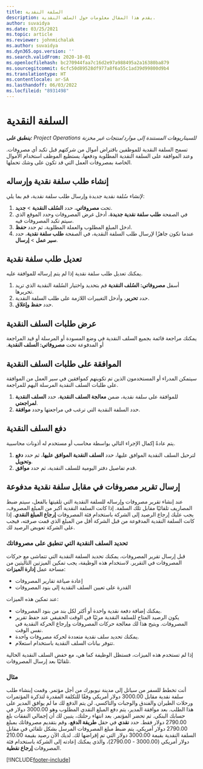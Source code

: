 ```yaml
---
title: السلفة النقدية
description: يقدم هذا المقال معلومات حول السلف النقدية.
author: suvaidya
ms.date: 03/25/2021
ms.topic: article
ms.reviewer: johnmichalak
ms.author: suvaidya
ms.dyn365.ops.version: ''
ms.search.validFrom: 2020-10-01
ms.openlocfilehash: bc270944faa7c16d2e97a988495a2a16380ba879
ms.sourcegitcommit: 6cfc50d89528df977a8f6a55c1ad39d99800d9b4
ms.translationtype: HT
ms.contentlocale: ar-SA
ms.lasthandoff: 06/03/2022
ms.locfileid: "8931498"
---
```

# <a name="cash-advance"></a>السلفة النقدية

_**ينطبق على:** Project Operations للسيناريوهات المستندة إلى موارد/منتجات غير مخزنة‬_

تسمح السلفة النقدية للموظفين باقتراض أموال من شركتهم قبل تكبد أي مصروفات. وعند الموافقة على السلفة النقدية المطلوبة ودفعها، يستطيع الموظف استخدام الأموال الخاصة بمصروفات العمل التي قد تكون على وشك تحملها. 

## <a name="create-and-submit-a-cash-advance-request"></a>إنشاء طلب سلفة نقدية وإرساله
لإنشاء سُلفة نقدية جديدة وإرسال طلب سلفة نقدية، قم بما يلي: 

1. تحت **مصروفاتي**، حدد **السُلف النقدية** > **جديد**. 
2. في الصفحة **طلب سلفة نقدية جديدة**، أدخل غرض المصروفات وحدد الموقع الذي سيتم تكبد المصروفات فيه.
3. ادخل المبلغ المطلوب والعملة المطلوبة، ثم حدد **حفظ**. 
4. عندما تكون جاهزًا لإرسال طلب السلفة النقدية، في الصفحة **طلب سلفة نقدية**، حدد **سير عمل** > **إرسال**.

## <a name="modify-a-cash-advance-request"></a>تعديل طلب سلفة نقدية

يمكنك تعديل طلب سلفة نقدية إذا لم يتم إرساله للموافقة عليه.

1. أسفل **مصروفاتي: السُلف النقدية** قم بتحديد واختيار السُلفة النقدية الذي تريد تحريرها.
2. حدد **تحرير**، وأدخل التغييرات اللازمة على طلب السلفة النقدية. 
3. حدد **حفظ وإغلاق**.


## <a name="view-cash-advance-requests"></a>عرض طلبات السلف النقدية
يمكنك مراجعة قائمة بجميع السلف النقدية في وضع المسودة أو المرسلة أو قيد المراجعة أو المدفوعة تحت **مصروفاتي: السلف النقدية‬‏‫**. 

## <a name="approve-cash-advance-requests"></a>الموافقة على طلبات السلف النقدية

سيتمكن المدراء أو المستخدمون الذين تم تكوينهم كموافقين في سير العمل من الموافقة على طلبات السلف النقدية المرسلة اليهم للمراجعة. 

1. للموافقة على سلفة نقدية، ضمن **معالجة السلف النقدية**، حدد **السلف النقدية لمراجعتي**.
2. حدد السلفة النقدية التي ترغب في مراجعتها وحدد **موافقة**.  

## <a name="pay-cash-advances"></a>دفع السلف النقدية 
يتم عادةً إكمال الإجراء التالي بواسطة محاسب أو مستخدم له أذونات محاسبية.

1. لترحيل السلف النقدية الموافق عليها، حدد **السلف النقدية الموافق عليها**، ثم حدد **دفع وتحويل**.  
2. قدم تفاصيل دفتر اليومية للسلف النقدية، ثم حدد **موافق**. 

## <a name="submit-an-expense-report-against-a-paid-cash-advance"></a>إرسال تقرير مصروفات في مقابل سلفة نقدية مدفوعة 

عند إنشاء تقرير مصروفات وإرساله للسلفة النقدية التي تلقيتها بالفعل، سيتم ضبط المصاريف تلقائيًا مقابل تلك السلفة. إذا كانت السلفة النقدية أكبر من المبلغ المصروف، يجب عليك إرجاع الرصيد إلى الشركة باستخدام فئة المصروفات **إرجاع المبلغ النقدي**. إذا كانت السلفة النقدية المدفوعة من قبل الشركة أقل من المبلغ الذي قمت صرفته، فيجب على الشركة تعويض الرصيد لك. 

### <a name="select-cash-advances-that-apply-to-your-expenses"></a>تحديد السلف النقدية التي تنطبق على مصروفاتك
قبل إرسال تقرير المصروفات، يمكنك تحديد السلفة النقدية التي تتماشى مع حركات المصروفات في التقرير. لاستخدام هذه الوظيفة، يجب تمكين الميزتين التاليتين من مساحة عمل **إدارة الميزات**:

  - إعادة صياغة تقارير المصروفات
  - القدرة على تعيين السلف النقدية إلى بنود المصروفات
 
 عند تمكين هذه الميزات:
 
  - يمكنك إضافة دفعة نقدية واحدة أو أكثر لكل بند من بنود المصروفات.
  - يكون الرصيد المتاح للسلفة النقدية مرئيًا في الوقت الحقيقي عند حفظ تقرير المصروفات. ويتيح هذا لك معالجة حركات المصروفات وإرجاع الحركة النقدية في نفس الوقت.
  - يمكنك تحديد سلف نقدية متعددة لحركة مصروفات واحدة.
  - تتوفر بيانات السلف النقدية باستخدام استعلام. 
 
إذا لم تستخدم هذه الميزات، فستظل الوظيفة كما هي، مع خفض السلف النقدية الحالية تلقائيًا بعد إرسال المصروفات.

### <a name="example"></a>مثال 
أنت تخطط للسفر من سياتل إلى مدينة نيويورك من أجل مؤتمر. وقمت إبنشاء طلب سلفة نقدية مقابل 3000.00 دولار أمريكي وفقًا للتكلفة المقدرة لتذكرة المؤتمرات ورحلات الطيران والفندق والوجبات والتاكسي. لن يتم الدفع لك ما لم يوافق المدير على هذا الطلب. بعد موافقة المدير، يتم دفع المبلغ النقدي المطلوب وهو 3000.00 دولار في حسابك البنكي. ثم تحضر المؤتمر. بعد انتهاء رحلتك، يتبين لك أن إجمالي النفقات بلغ 2790.00 دولار فقط. حدد **نقدي** في حقل **طريقة الدفع**، وقم بتقديم مصروفاتك بمبلغ 2790.00 دولار أمريكي. يتم ضبط مبلغ المصروفات المرسل بشكل تلقائي في مقابل السلفة النقدية بقيمة 3000.00 دولار التي تم إقراضها لك. لديك الآن رصيد بقيمة 210.00 دولار أمريكي (3000.00 - 2790.00)، والذي يمكنك إعادته إلى الشركة باستخدام فئة المصروفات **إرجاع نقطية**.



[!INCLUDE[footer-include](../includes/footer-banner.md)]
